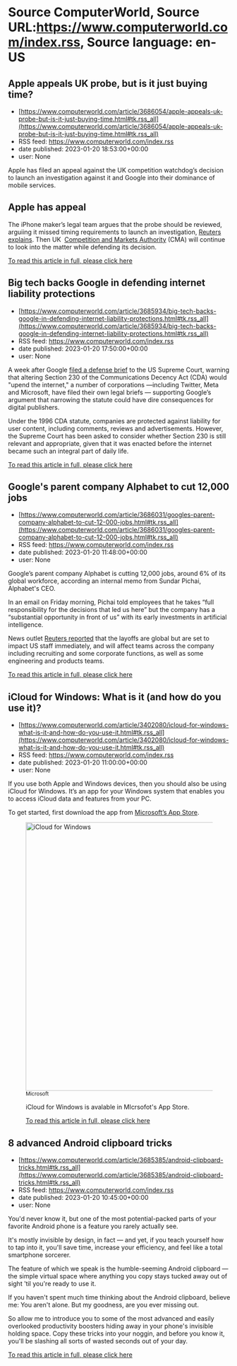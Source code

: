 # Source ComputerWorld, Source URL:https://www.computerworld.com/index.rss, Source language: en-US

## Apple appeals UK probe, but is it just buying time?
 - [https://www.computerworld.com/article/3686054/apple-appeals-uk-probe-but-is-it-just-buying-time.html#tk.rss_all](https://www.computerworld.com/article/3686054/apple-appeals-uk-probe-but-is-it-just-buying-time.html#tk.rss_all)
 - RSS feed: https://www.computerworld.com/index.rss
 - date published: 2023-01-20 18:53:00+00:00
 - user: None

<article>
	<section class="page">
<p>Apple has filed an appeal against the UK competition watchdog’s decision to launch an investigation against it and Google into their dominance of mobile services.</p><h2><strong>Apple has appeal</strong></h2>
<p>The iPhone maker’s legal team argues that the probe should be reviewed, arguiing it missed timing requirements to launch an investigation, <a href="https://uk.finance.yahoo.com/news/apple-appeals-investigation-uk-competition-124133209.html" rel="noopener nofollow" target="_blank">Reuters explains</a>. Then UK  <a href="https://www.gov.uk/government/news/investigation-into-cloud-gaming-and-browsers-to-support-uk-tech-and-consumers" rel="noopener nofollow" target="_blank">Competition and Markets Authority</a> (CMA) will continue to look into the matter while defending its decision.</p><p class="jumpTag"><a href="https://www.computerworld.com/article/3686054/apple-appeals-uk-probe-but-is-it-just-buying-time.html#jump">To read this article in full, please click here</a></p></section></article>

## Big tech backs Google in defending internet liability protections
 - [https://www.computerworld.com/article/3685934/big-tech-backs-google-in-defending-internet-liability-protections.html#tk.rss_all](https://www.computerworld.com/article/3685934/big-tech-backs-google-in-defending-internet-liability-protections.html#tk.rss_all)
 - RSS feed: https://www.computerworld.com/index.rss
 - date published: 2023-01-20 17:50:00+00:00
 - user: None

<article>
	<section class="page">
<p>A week after Google <a href="https://www.computerworld.com/article/3685535/google-warns-court-against-changing-liability-shield-for-internet-companies.html">filed a defense brief</a> to the US Supreme Court, warning that altering Section 230 of the Communications Decency Act (CDA) would "upend the internet," a number of corporations —including Twitter, Meta and Microsoft, have filed their own legal briefs — supporting Google’s argument that narrowing the statute could have dire consequences for digital publishers.</p><p>Under the 1996 CDA statute, companies are protected against liability for user content, including comments, reviews and advertisements. However, the Supreme Court has been asked to consider whether Section 230 is still relevant and appropriate, given that it was enacted before the internet became such an integral part of daily life.</p><p class="jumpTag"><a href="https://www.computerworld.com/article/3685934/big-tech-backs-google-in-defending-internet-liability-protections.html#jump">To read this article in full, please click here</a></p></section></article>

## Google's parent company Alphabet to cut 12,000 jobs
 - [https://www.computerworld.com/article/3686031/googles-parent-company-alphabet-to-cut-12-000-jobs.html#tk.rss_all](https://www.computerworld.com/article/3686031/googles-parent-company-alphabet-to-cut-12-000-jobs.html#tk.rss_all)
 - RSS feed: https://www.computerworld.com/index.rss
 - date published: 2023-01-20 11:48:00+00:00
 - user: None

<article>
	<section class="page">
<p>Google’s parent company Alphabet is cutting 12,000 jobs, around 6% of its global workforce, according an internal memo from Sundar Pichai, Alphabet's CEO.</p><p>In an email on Friday morning, Pichai told employees that he takes “full responsibility for the decisions that led us here” but the company has a “substantial opportunity in front of us” with its early investments in artificial intelligence.</p><p>News outlet <a href="https://www.reuters.com/business/google-parent-lay-off-12000-workers-memo-2023-01-20/" rel="nofollow">Reuters reported</a> that the layoffs are global but are set to impact US staff immediately, and will affect teams across the company including recruiting and some corporate functions, as well as some engineering and products teams.</p><p class="jumpTag"><a href="https://www.computerworld.com/article/3686031/googles-parent-company-alphabet-to-cut-12-000-jobs.html#jump">To read this article in full, please click here</a></p></section></article>

## iCloud for Windows: What is it (and how do you use it)?
 - [https://www.computerworld.com/article/3402080/icloud-for-windows-what-is-it-and-how-do-you-use-it.html#tk.rss_all](https://www.computerworld.com/article/3402080/icloud-for-windows-what-is-it-and-how-do-you-use-it.html#tk.rss_all)
 - RSS feed: https://www.computerworld.com/index.rss
 - date published: 2023-01-20 11:00:00+00:00
 - user: None

<article>
	<section class="page">
<p>If you use both Apple and Windows devices, then you should also be using iCloud for Windows. It’s an app for your Windows system that enables you to access iCloud data and features from your PC.</p><p>To get started, first download the app from <a href="https://apps.microsoft.com/store/detail/icloud" rel="nofollow noopener" target="_blank">Microsoft’s App Store</a>.</p><figure class="large "><a class="zoom" href="https://images.idgesg.net/images/article/2023/01/screenshot-2023-01-19-at-1.20.08-pm-100936498-orig.jpg?auto=webp&amp;quality=85,70" rel="nofollow"><img alt="iCloud for Windows" border="0" height="608" src="https://images.idgesg.net/images/article/2023/01/screenshot-2023-01-19-at-1.20.08-pm-100936498-large.jpg?auto=webp&amp;quality=85,70" width="1200" /></a> <small class="credit">Microsoft</small>
<figcaption>
<p>iCloud for Windows is avalable in MIcrsofot's App Store.</p><p class="jumpTag"><a href="https://www.computerworld.com/article/3402080/icloud-for-windows-what-is-it-and-how-do-you-use-it.html#jump">To read this article in full, please click here</a></p></section></article>

## 8 advanced Android clipboard tricks
 - [https://www.computerworld.com/article/3685385/android-clipboard-tricks.html#tk.rss_all](https://www.computerworld.com/article/3685385/android-clipboard-tricks.html#tk.rss_all)
 - RSS feed: https://www.computerworld.com/index.rss
 - date published: 2023-01-20 10:45:00+00:00
 - user: None

<article>
	<section class="page">
<p>You'd never know it, but one of the most potential-packed parts of your favorite Android phone is a feature you rarely actually see.</p><p>It's mostly invisible by design, in fact — and yet, if you teach yourself how to tap into it, you'll save time, increase your efficiency, and feel like a total smartphone sorcerer.</p><p>The feature of which we speak is the humble-seeming Android clipboard — the simple virtual space where anything you copy stays tucked away out of sight 'til you're ready to use it.</p><p>If you haven't spent much time thinking about the Android clipboard, believe me: You aren't alone. But my goodness, are you ever missing out.</p><p>So allow me to introduce you to some of the most advanced and easily overlooked productivity boosters hiding away in your phone's invisible holding space. Copy these tricks into your noggin, and before you know it, you'll be slashing all sorts of wasted seconds out of your day.</p><p class="jumpTag"><a href="https://www.computerworld.com/article/3685385/android-clipboard-tricks.html#jump">To read this article in full, please click here</a></p></section></article>

